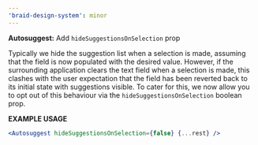 ```yaml
---
'braid-design-system': minor
---
```


**Autosuggest:** Add `hideSuggestionsOnSelection` prop

Typically we hide the suggestion list when a selection is made, assuming that the field is now populated with the desired value. However, if the surrounding application clears the text field when a selection is made, this clashes with the user expectation that the field has been reverted back to its initial state with suggestions visible. To cater for this, we now allow you to opt out of this behaviour via the `hideSuggestionsOnSelection` boolean prop.

**EXAMPLE USAGE**

```jsx
<Autosuggest hideSuggestionsOnSelection={false} {...rest} />
```
